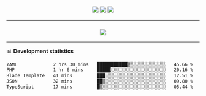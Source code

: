 <h3 align="center">
  <a href="https://github.com/hwalker928">
      <img src="https://img.shields.io/github/followers/hwalker928?label=Followers&style=for-the-badge&color=lightblue">
  </a>
  <a href="https://harryw.link/discord" alt="Discord">
      <img src="https://img.shields.io/discord/738451951758606336?label=discord&style=for-the-badge&color=lightblue"/>
  </a>
  <a href="https://harryw.link/sparked" alt="Sparked Host">
      <img src="https://img.shields.io/static/v1?label=Sponsor&message=Sparked%20Host&color=yellow&style=for-the-badge"/>
  </a>
</h3>

<hr>


<h3 align="center">
  <a href="https://github.com/hwalker928">
      <img src="https://github-profile-trophy.vercel.app/?username=hwalker928&no-bg=true&no-frame=true">
  </a>
</h3>


<hr>

📊 **Development statistics**

<!--START_SECTION:waka-->

```txt
YAML             2 hrs 30 mins   ███████████▒░░░░░░░░░░░░░   45.66 %
PHP              1 hr 6 mins     █████░░░░░░░░░░░░░░░░░░░░   20.16 %
Blade Template   41 mins         ███░░░░░░░░░░░░░░░░░░░░░░   12.51 %
JSON             32 mins         ██▒░░░░░░░░░░░░░░░░░░░░░░   09.80 %
TypeScript       17 mins         █▒░░░░░░░░░░░░░░░░░░░░░░░   05.44 %
```

<!--END_SECTION:waka-->
